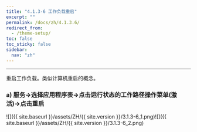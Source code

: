 ```yaml
---
title: "4.1.3-6 工作负载重启"
excerpt: ""
permalink: /docs/zh/4.1.3.6/
redirect_from:
  - /theme-setup/
toc: false
toc_sticky: false
sidebar:
  nav: "zh"
---
```


---
重启工作负载。类似计算机重启的概念。

### a\) 服务→选择应用程序表→点击运行状态的工作路径操作菜单(激活)→点击重启
![]({{ site.baseurl }}/assets/ZH/{{ site.version }}/3.1.3-6_1.png)![]({{ site.baseurl }}/assets/ZH/{{ site.version }}/3.1.3-6_2.png)
